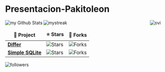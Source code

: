 # Presentacion-Pakitoleon


<img align="left" src="https://github-readme-stats.vercel.app/api?username=Pakitoleon&include_all_commits=true&count_private=true&show_icons=true&line_height=20&title_color=2B5BBD&icon_color=1124BB&text_color=A1A1A1&bg_color=0,000000,130F40" alt="my Github Stats"/>
<img src="https://github-readme-streak-stats.herokuapp.com/?user=Pakitoleon&theme=tokyonight" alt="mystreak"/>


<img align="right" src="https://github-readme-stats.vercel.app/api/top-langs?username=Pakitoleon&show_icons=true&locale=en&layout=compact&theme=chartreuse-dark" alt="ovi" />



<table>
  <thead align="center">
    <tr border: none;>
      <td><b>📘 Project</b></td>
      <td><b>⭐ Stars</b></td>
      <td><b>🤝 Forks</b></td>
    </tr>
  </thead>
  <tbody>
    <tr>
      <td><a href="https://github.com/Pakitoleon/differ"><b>Differ</b></a></td>
      <td><img alt="Stars" src="https://img.shields.io/github/stars/Pakitoleon/differ?style=flat-square&labelColor=343b41"/></td>
      <td><img alt="Forks" src="https://img.shields.io/github/forks/Pakitoleon/differ?style=flat-square&labelColor=343b41"/></td>
    </tr>
    <tr>
      <td><a href="https://github.com/madushadhanushka/differ"><b>Simple SQLite</b></a></td>
      <td><img alt="Stars" src="https://img.shields.io/github/stars/Pakitoleon/simple-sqlite?style=flat-square&labelColor=343b41"/></td>
      <td><img alt="Forks" src="https://img.shields.io/github/forks/Pakitoleon/simple-sqlite?style=flat-square&labelColor=343b41"/></td>
    </tr>
  </tbody>
</table>

<img alt="followers" title="Follow me on Github" src="https://img.shields.io/github/followers/Pakitoleon?color=236ad3&style=for-the-badge&logo=github&label=Follow"/>

